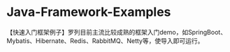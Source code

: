# Java-Framework-Examples
【快速入门框架例子】罗列目前主流比较成熟的框架入门demo，如SpringBoot、Mybatis、Hibernate、Redis、RabbitMQ、Netty等，使导入即可运行。
